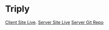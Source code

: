 # Triply

[Client Site Live](https://triply-travel-site.web.app/).
[Server Site Live](https://afternoon-sea-48900.herokuapp.com/)
[Server Git Repo](https://github.com/programming-hero-web-course1/tourism-or-delivery-website-server-side-TasnimulHasan007)
